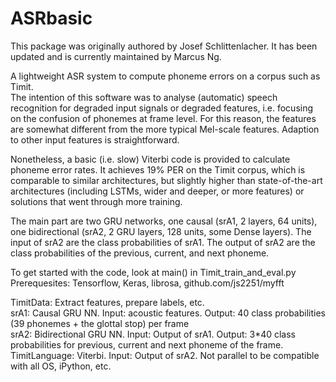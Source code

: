 # ASRbasic

This package was originally authored by Josef Schlittenlacher.
It has been updated and is currently maintained by Marcus Ng.

A lightweight ASR system to compute phoneme errors on a corpus such as Timit.\
The intention of this software was to analyse (automatic) speech recognition for degraded input signals or degraded features, i.e. focusing on the confusion of phonemes at frame level. For this reason, the features are somewhat different from the more typical Mel-scale features. Adaption to other input features is straightforward.

Nonetheless, a basic (i.e. slow) Viterbi code is provided to calculate phoneme error rates. It achieves 19% PER on the Timit corpus, which is comparable to similar architectures, but slightly higher than  state-of-the-art architectures (including LSTMs, wider and deeper, or more features) or solutions that went through more training.

The main part are two GRU networks, one causal (srA1, 2 layers, 64 units), one bidirectional (srA2, 2 GRU layers, 128 units, some Dense layers). The input of srA2 are the class probabilities of srA1. The output of srA2 are the class probabilities of the previous, current, and next phoneme.

To get started with the code, look at main() in Timit_train_and_eval.py\
Prerequesites: Tensorflow, Keras, librosa, github.com/js2251/myfft

TimitData: Extract features, prepare labels, etc.\
srA1: Causal GRU NN. Input: acoustic features. Output: 40 class probabilities (39 phonemes + the glottal stop) per frame\
srA2: Bidirectional GRU NN. Input: Output of srA1. Output: 3*40 class probabilities for previous, current and next phoneme of the frame.\
TimitLanguage: Viterbi. Input: Output of srA2. Not parallel to be compatible with all OS, iPython, etc.
